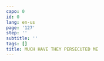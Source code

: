 ```yaml
---
capo: 0
id: 0
lang: en-us
page: '127'
step: ''
subtitle: ''
tags: []
title: MUCH HAVE THEY PERSECUTED ME
---
```

